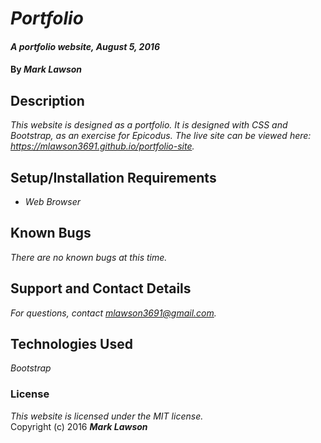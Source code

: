 # _Portfolio_

#### _A portfolio website, August 5, 2016_

#### By _**Mark Lawson**_

## Description

_This website is designed as a portfolio. It is designed with CSS and Bootstrap, as an exercise for Epicodus. The live site can be viewed here: https://mlawson3691.github.io/portfolio-site._

## Setup/Installation Requirements

* _Web Browser_

## Known Bugs

_There are no known bugs at this time._

## Support and Contact Details

_For questions, contact mlawson3691@gmail.com._

## Technologies Used

_Bootstrap_

### License

*This website is licensed under the MIT license.*  
Copyright (c) 2016 **_Mark Lawson_**
